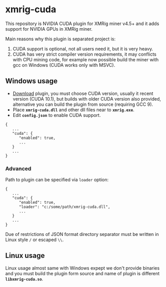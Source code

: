 # xmrig-cuda
This repository is NVIDIA CUDA plugin for XMRig miner v4.5+ and it adds support for NVIDIA GPUs in XMRig miner.

Main reasons why this plugin is separated project is:
1. CUDA support is optional, not all users need it, but it is very heavy.
2. CUDA has very strict compiler version requirements, it may conflicts with CPU mining code, for example now possible build the miner with gcc on Windows (CUDA works only with MSVC).


## Windows usage

* [Download](https://github.com/MoneroOcean/xmrig-cuda/releases) plugin, you must choose CUDA version, usually it recent version (CUDA 10.1), but builds with older CUDA version also provided, alternative you can build the plugin from source (requiring GCC 9).
* Place **`xmrig-cuda.dll`** and other dll files near to **`xmrig.exe`**.
* Edit **`config.json`** to enable CUDA support.
```
{
   ...
   "cuda": {
      "enabled": true,
      ...
   }
   ...
}
```
### Advanced
Path to plugin can be specified via `loader` option:
```
{
   ...
   "cuda": {
      "enabled": true,
      "loader": "c:/some/path/xmrig-cuda.dll",
      ...
   }
   ...
}
```
Due of restrictions of JSON format directory separator must be written in Linux style `/` or escaped `\\`.

## Linux usage
Linux usage almost same with Windows expept we don't provide binaries and you must build the plugin form source and name of plugin is different **`libxmrig-cuda.so`**.
